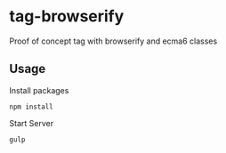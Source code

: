 tag-browserify
==============

Proof of concept tag with browserify and ecma6 classes

## Usage ##
Install packages

    npm install

Start Server

	gulp
